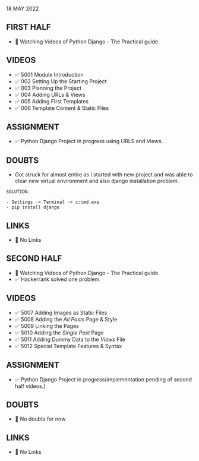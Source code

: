 18 MAY 2022

## FIRST HALF

- 🚧 Watching Videos of Python Django - The Practical guide.

## VIDEOS

- ✅ 5001 Module Introduction
- ✅ 002 Setting Up the Starting Project
- ✅ 003 Planning the Project
- ✅ 004 Adding URLs & Views
- ✅ 005 Adding First Templates
- ✅ 006 Template Content & Static Files

## ASSIGNMENT

- ✅ Python Django Project in progress using URLS and Views.

## DOUBTS

- Got struck for almost entire as i started with new project and was able to clear new virtual environment and also django installation problem. 

~~~
SOLUTION:

- Settings -> Terminal -> c:cmd.exe
- pip install django
~~~

## LINKS

- 🚫 No Links

## SECOND HALF

- 🚧 Watching Videos of Python Django - The Practical guide.
- ✅ Hackerrank solved one problem.

## VIDEOS

- ✅ 5007 Adding Images as Static Files
- ✅ 5008 Adding the _All Posts_ Page & Style
- ✅ 5009 Linking the Pages
- ✅ 5010 Adding the _Single Post_ Page
- ✅ 5011 Adding Dummy Data to the _Views_ File
- ✅ 5012 Special Template Features & Syntax

## ASSIGNMENT

- ✅ Python Django Project in progress(implementation pending of second half videos.)

## DOUBTS

- 🚫 No doubts for now

## LINKS

- 🚫 No Links

